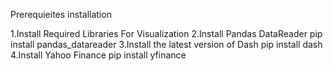 Prerequieites installation

1.Install Required Libraries For Visualization 
2.Install  Pandas DataReader
  pip install pandas_datareader
3.Install the latest version of Dash
  pip install dash
4.Install Yahoo Finance
  pip install yfinance

  
